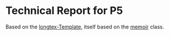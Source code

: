 Technical Report for P5
=======================================

Based on the
[longtex-Template](https://github.com/alpenwasser/longtex), itself based on the
[memoir](http://ctan.org/pkg/memoir) class.
